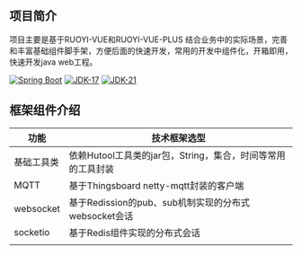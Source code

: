 ## 项目简介
项目主要是基于RUOYI-VUE和RUOYI-VUE-PLUS 结合业务中的实际场景，完善和丰富基础组件脚手架，方便后面的快速开发，常用的开发中组件化，开箱即用，快速开发java web工程。

[![Spring Boot](https://img.shields.io/badge/Spring%20Boot-3.1-blue.svg)]()
[![JDK-17](https://img.shields.io/badge/JDK-17-green.svg)]()
[![JDK-21](https://img.shields.io/badge/JDK-21-green.svg)]()


## 框架组件介绍

| 功能        | 技术框架选型                                 |
|-----------|----------------------------------------|
| 基础工具类     | 依赖Hutool工具类的jar包，String，集合，时间等常用的工具封装  |
| MQTT      | 基于Thingsboard netty-mqtt封装的客户端         |
| websocket | 基于Redission的pub、sub机制实现的分布式websocket会话 |
| socketio  | 基于Redis组件实现的分布式会话                      |
|           |                                        |
 